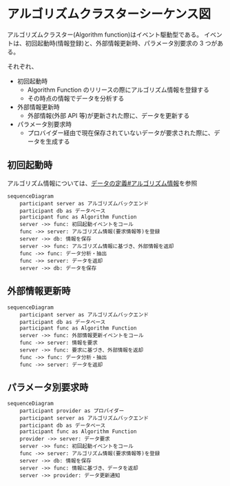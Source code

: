 # アルゴリズムクラスターシーケンス図

アルゴリズムクラスター(Algorithm function)はイベント駆動型である。
イベントは、初回起動時(情報登録)と、外部情報更新時、パラメータ別要求の 3 つがある。

それぞれ、

- 初回起動時
  - Algorithm Function のリリースの際にアルゴリズム情報を登録する
  - その時点の情報でデータを分析する
- 外部情報更新時
  - 外部情報(外部 API 等)が更新された際に、データを更新する
- パラメータ別要求時
  - プロバイダー経由で現在保存されていないデータが要求された際に、データを生成する

## 初回起動時

アルゴリズム情報については、[データの定義#アルゴリズム情報](../data.md#アルゴリズム情報)を参照

```mermaid
sequenceDiagram
    participant server as アルゴリズムバックエンド
    participant db as データベース
    participant func as Algorithm Function
    server ->> func: 初回起動イベントをコール
    func ->> server: アルゴリズム情報(要求情報等)を登録
    server ->> db: 情報を保存
    server ->> func: アルゴリズム情報に基づき、外部情報を返却
    func ->> func: データ分析・抽出
    func ->> server: データを返却
    server ->> db: データを保存

```

## 外部情報更新時

```mermaid
sequenceDiagram
    participant server as アルゴリズムバックエンド
    participant db as データベース
    participant func as Algorithm Function
    server ->> func: 外部情報更新イベントをコール
    func ->> server: 情報を要求
    server ->> func: 要求に基づき、外部情報を返却
    func ->> func: データ分析・抽出
    func ->> server: データを返却

```

## パラメータ別要求時

```mermaid
sequenceDiagram
    participant provider as プロバイダー
    participant server as アルゴリズムバックエンド
    participant db as データベース
    participant func as Algorithm Function
    provider ->> server: データ要求
    server ->> func: 初回起動イベントをコール
    func ->> server: アルゴリズム情報(要求情報等)を登録
    server ->> db: 情報を保存
    server ->> func: 情報に基づき、データを返却
    server ->> provider: データ更新通知

```
